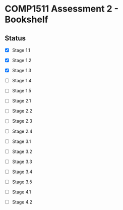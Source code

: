 COMP1511 Assessment 2 - Bookshelf
=================================


Status
------


- [x] Stage 1.1
- [x] Stage 1.2
- [x] Stage 1.3
- [ ] Stage 1.4
- [ ] Stage 1.5

- [ ] Stage 2.1
- [ ] Stage 2.2
- [ ] Stage 2.3
- [ ] Stage 2.4

- [ ] Stage 3.1
- [ ] Stage 3.2
- [ ] Stage 3.3
- [ ] Stage 3.4
- [ ] Stage 3.5

- [ ] Stage 4.1
- [ ] Stage 4.2
